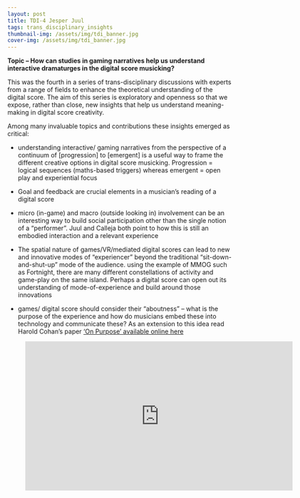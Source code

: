```yaml
---
layout: post
title: TDI-4 Jesper Juul
tags: trans_disciplinary_insights
thumbnail-img: /assets/img/tdi_banner.jpg
cover-img: /assets/img/tdi_banner.jpg
---
```

<p><meta charset="utf-8"><strong>Topic &#8211; How can studies in gaming narratives help us understand interactive dramaturges in the digital score musicking?</strong></p>



<p> This was the fourth in a series of trans-disciplinary discussions with experts from a range of fields to enhance the theoretical understanding of the digital score. The aim of this series is exploratory and openness so that we expose, rather than close, new insights that help us understand meaning-making in digital score creativity.</p>



<p>Among many invaluable topics and contributions these insights emerged as critical:</p>



<ul><li>understanding interactive/ gaming narratives from the perspective of a continuum of [progression] to [emergent] is a useful way to frame the different creative options in digital score musicking. Progression = logical sequences (maths-based triggers) whereas emergent = open play and experiential focus</li></ul>



<ul><li>Goal and feedback are crucial elements in a musician’s reading of a digital score</li></ul>



<ul><li>micro (in-game) and macro (outside looking in) involvement can be an interesting way to build social participation other than the single notion of a “performer”. Juul and Calleja both point to how this is still an embodied interaction and a relevant experience</li></ul>



<ul><li>The spatial nature of games/VR/mediated digital scores can lead to new and innovative modes of “experiencer” beyond the traditional “sit-down-and-shut-up” mode of the audience. using the example of MMOG such as Fortnight, there are many different constellations of activity and game-play on the same island. Perhaps a digital score can open out its understanding of mode-of-experience and build around those innovations</li></ul>



<ul><li>games/ digital score should consider their “aboutness” – what is the purpose of the experience and how do musicians embed these into technology and communicate these? As an extension to this idea read Harold Cohan’s paper <a href="http://www.aaronshome.com/aaron/publications/onpurpose.pdf">&#8216;On Purpose&#8217; available online here</a></li></ul>



<figure class="wp-block-embed is-type-video is-provider-youtube wp-block-embed-youtube wp-embed-aspect-16-9 wp-has-aspect-ratio"><div class="wp-block-embed__wrapper">
<div class="nv-iframe-embed"><iframe loading="lazy" title="TDI 4 JesperJuul" width="600" height="335" src="https://www.youtube.com/embed/_oJRNavMjl8?feature=oembed" frameborder="0" allow="accelerometer; autoplay; clipboard-write; encrypted-media; gyroscope; picture-in-picture" allowfullscreen></iframe></div>
</div></figure>
